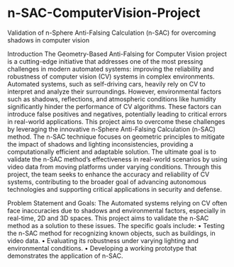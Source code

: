 # n-SAC-ComputerVision-Project
Validation of n-Sphere Anti-Falsing Calculation (n-SAC) for overcoming shadows in computer vision


Introduction
The Geometry-Based Anti-Falsing for Computer Vision project is a cutting-edge initiative that addresses one of the most pressing challenges in modern automated systems: improving the reliability and robustness of computer vision (CV) systems in complex environments. Automated systems, such as self-driving cars, heavily rely on CV to interpret and analyze their surroundings. However, environmental factors such as shadows, reflections, and atmospheric conditions like humidity significantly hinder the performance of CV algorithms. These factors can introduce false positives and negatives, potentially leading to critical errors in real-world applications.
This project aims to overcome these challenges by leveraging the innovative n-Sphere Anti-Falsing Calculation (n-SAC) method. The n-SAC technique focuses on geometric principles to mitigate the impact of shadows and lighting inconsistencies, providing a computationally efficient and adaptable solution. The ultimate goal is to validate the n-SAC method’s effectiveness in real-world scenarios by using video data from moving platforms under varying conditions. Through this project, the team seeks to enhance the accuracy and reliability of CV systems, contributing to the broader goal of advancing autonomous technologies and supporting critical applications in security and defense.

Problem Statement and Goals:
The Automated systems relying on CV often face inaccuracies due to shadows and environmental factors, especially in real-time, 2D and 3D spaces. This project aims to validate the n-SAC method as a solution to these issues. The specific goals include:
•	Testing the n-SAC method for recognizing known objects, such as buildings, in video data.
•	Evaluating its robustness under varying lighting and environmental conditions.
•	Developing a working prototype that demonstrates the application of n-SAC.
